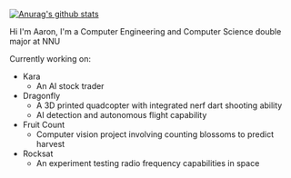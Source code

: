 [![Anurag's github stats](https://github-readme-stats.vercel.app/api?username=aborger&theme=algolia&show_icons=true)](https://github.com/anuraghazra/github-readme-stats)

Hi I'm Aaron,
I'm a Computer Engineering and Computer Science double major at NNU

Currently working on:
- Kara
  - An AI stock trader
- Dragonfly
   - A 3D printed quadcopter with integrated nerf dart shooting ability
   - AI detection and autonomous flight capability
- Fruit Count
   - Computer vision project involving counting blossoms to predict harvest
- Rocksat
   - An experiment testing radio frequency capabilities in space

<!--
**aborger/aborger** is a ✨ _special_ ✨ repository because its `README.md` (this file) appears on your GitHub profile.

Here are some ideas to get you started:

- 🔭 I’m currently working on ...
- 🌱 I’m currently learning ...
- 👯 I’m looking to collaborate on ...
- 🤔 I’m looking for help with ...
- 💬 Ask me about ...
- 📫 How to reach me: ...
- 😄 Pronouns: ...
- ⚡ Fun fact: ...
-->
